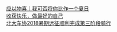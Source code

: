   
[应以物喜｜我可否将你比作一个夏日](http://www.dianyue.me/archives/399/w2g15mhgmmhjhb9n/)  
[收获快乐，做最好的自己](http://www.dianyue.me/archives/918/4d2od7jbps5lyb9z/)  
[北大车协2018暑期远征顺利完成第三阶段骑行](http://www.dianyue.me/archives/544/06ivuhigopdn5ixb/)
